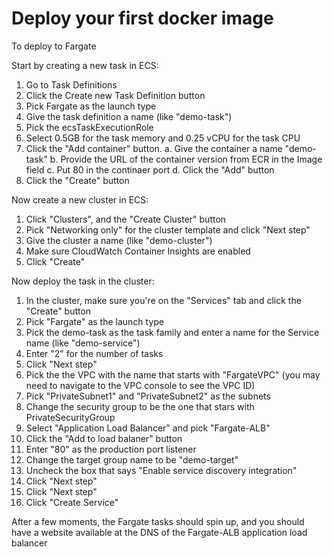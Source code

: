 # Deploy your first docker image

To deploy to Fargate

Start by creating a new task in ECS:

1. Go to Task Definitions
2. Click the Create new Task Definition button
3. Pick Fargate as the launch type
4. Give the task definition a name (like "demo-task")
5. Pick the ecsTaskExecutionRole
6. Select 0.5GB for the task memory and 0.25 vCPU for the task CPU
7. Click the "Add container" button.
    a. Give the container a name "demo-task"
    b. Provide the URL of the container version from ECR in the Image field
    c. Put 80 in the continaer port
    d. Click the "Add" button
8. Click the "Create" button

Now create a new cluster in ECS:
1. Click "Clusters", and the "Create Cluster" button
2. Pick "Networking only" for the cluster template and click "Next step"
3. Give the cluster a name (like "demo-cluster")
4. Make sure CloudWatch Container Insights are enabled
5. Click "Create"

Now deploy the task in the cluster:
1. In the cluster, make sure you're on the "Services" tab and click the "Create" button
2. Pick "Fargate" as the launch type
3. Pick the demo-task as the task family and enter a name for the Service name (like "demo-service")
4. Enter "2" for the number of tasks
5. Click "Next step"
6. Pick the the VPC with the name that starts with "FargateVPC" (you may need to navigate to the VPC console to see the VPC ID)
7. Pick "PrivateSubnet1" and "PrivateSubnet2" as the subnets
8. Change the security group to be the one that stars with PrivateSecurityGroup
9. Select "Application Load Balancer" and pick "Fargate-ALB"
10. Click the "Add to load balaner" button
11. Enter "80" as the production port listener
12. Change the target group name to be "demo-target"
13. Uncheck the box that says "Enable service discovery integration"
14. Click "Next step"
15. Click "Next step"
16. Click "Create Service"

After a few moments, the Fargate tasks should spin up, and you should have a website available at the DNS of the Fargate-ALB application load balancer

